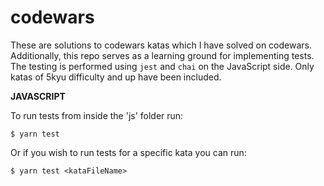 # codewars
These are solutions to codewars katas which I have solved on codewars.
Additionally, this repo serves as a learning ground for implementing tests.
The testing is performed using `jest` and `chai` on the JavaScript side.
Only katas of 5kyu difficulty and up have been included.

**JAVASCRIPT**

To run tests from inside the 'js' folder run:

```$ yarn test```

Or if you wish to run tests for a specific kata you can run:

```$ yarn test <kataFileName>```

